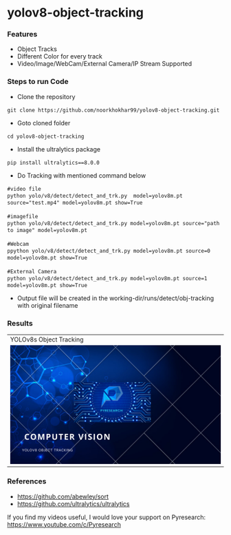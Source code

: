 
# yolov8-object-tracking

### Features
- Object Tracks
- Different Color for every track
- Video/Image/WebCam/External Camera/IP Stream Supported


### Steps to run Code

- Clone the repository
```
git clone https://github.com/noorkhokhar99/yolov8-object-tracking.git
```

- Goto cloned folder
```
cd yolov8-object-tracking
```

- Install the ultralytics package
```
pip install ultralytics==8.0.0
```

- Do Tracking with mentioned command below
```
#video file
python yolo/v8/detect/detect_and_trk.py  model=yolov8m.pt source="test.mp4" model=yolov8m.pt show=True

#imagefile
python yolo/v8/detect/detect_and_trk.py model=yolov8m.pt source="path to image" model=yolov8m.pt

#Webcam
ppython yolo/v8/detect/detect_and_trk.py model=yolov8m.pt source=0 model=yolov8m.pt show=True

#External Camera
python yolo/v8/detect/detect_and_trk.py model=yolov8m.pt source=1 model=yolov8m.pt show=True
```

- Output file will be created in the working-dir/runs/detect/obj-tracking with original filename


### Results
<table>
  <tr>
    <td>YOLOv8s Object Tracking</td>
  </tr>
  <tr>
    <td><img src="https://github.com/noorkhokhar99/yolov8-object-tracking/blob/main/Blue%20%26%20Yellow%20Professional%20Future%20Technology%20Presentation%20(1).png"></td>
  </tr>
 </table>

### References
- https://github.com/abewley/sort
- https://github.com/ultralytics/ultralytics



If you find my videos useful,  I would love your support on Pyresearch: https://www.youtube.com/c/Pyresearch
